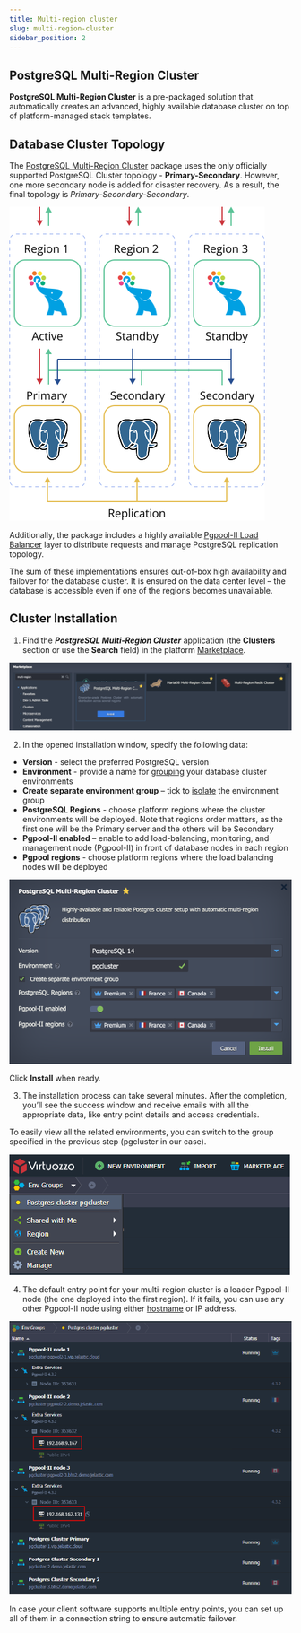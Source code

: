 ```yaml
---
title: Multi-region cluster
slug: multi-region-cluster
sidebar_position: 2
---
```


## PostgreSQL Multi-Region Cluster

**PostgreSQL Multi-Region Cluster** is a pre-packaged solution that automatically creates an advanced, highly available database cluster on top of platform-managed stack templates.

## Database Cluster Topology

The [PostgreSQL Multi-Region Cluster](https://github.com/jelastic-jps/postgres-multiregion) package uses the only officially supported PostgreSQL Cluster topology - **Primary-Secondary**. However, one more secondary node is added for disaster recovery. As a result, the final topology is _Primary-Secondary-Secondary_.

<div style={{
    display:'flex',
    justifyContent: 'center',
    margin: '0 0 1rem 0'
}}>

![Locale Dropdown](./img/Multi-RegionCluster/01-postgresql-multi-region-cluster.svg)

</div>

Additionally, the package includes a highly available [Pgpool-II Load Balancer](https://www.pgpool.net/mediawiki/index.php/Main_Page) layer to distribute requests and manage PostgreSQL replication topology.

The sum of these implementations ensures out-of-box high availability and failover for the database cluster. It is ensured on the data center level – the database is accessible even if one of the regions becomes unavailable.

## Cluster Installation

1. Find the **_PostgreSQL Multi-Region Cluster_** application (the **Clusters** section or use the **Search** field) in the platform [Marketplace](/docs/Deployment%20Tools/Cloud%20Scripting%20&%20JPS/Marketplace#marketplace).

<div style={{
    display:'flex',
    justifyContent: 'center',
    margin: '0 0 1rem 0'
}}>

![Locale Dropdown](./img/Multi-RegionCluster/02-postgresql-multi-region-marketplace.png)

</div>

2. In the opened installation window, specify the following data:

- **Version** - select the preferred PostgreSQL version
- **Environment** - provide a name for [grouping](/docs/EnvironmentManagement/Environment%20Groups/Overview) your database cluster environments
- **Create separate environment group** – tick to [isolate](/docs/EnvironmentManagement/Environment%20Isolation#private-network-isolation) the environment group
- **PostgreSQL Regions** - choose platform regions where the cluster environments will be deployed. Note that regions order matters, as the first one will be the Primary server and the others will be Secondary
- **Pgpool-II enabled** – enable to add load-balancing, monitoring, and management node (Pgpool-II) in front of database nodes in each region
- **Pgpool regions** - choose platform regions where the load balancing nodes will be deployed

<div style={{
    display:'flex',
    justifyContent: 'center',
    margin: '0 0 1rem 0'
}}>

![Locale Dropdown](./img/Multi-RegionCluster/03-install-postgresql-multi-region-cluster.png)

</div>

Click **Install** when ready.

3. The installation process can take several minutes. After the completion, you’ll see the success window and receive emails with all the appropriate data, like entry point details and access credentials.

To easily view all the related environments, you can switch to the group specified in the previous step (pgcluster in our case).

<div style={{
    display:'flex',
    justifyContent: 'center',
    margin: '0 0 1rem 0'
}}>

![Locale Dropdown](./img/Multi-RegionCluster/04-postgresql-cluster-group.png)

</div>

4. The default entry point for your multi-region cluster is a leader Pgpool-II node (the one deployed into the first region). If it fails, you can use any other Pgpool-II node using either [hostname](/docs/ApplicationSetting/Domain%20Name%20Management/Container%20DNS%20Hostnames#hostnames-for-specific-containers) or IP address.

<div style={{
    display:'flex',
    justifyContent: 'center',
    margin: '0 0 1rem 0'
}}>

![Locale Dropdown](./img/Multi-RegionCluster/05-postgresql-multi-region-cluster-environments.png)

</div>

In case your client software supports multiple entry points, you can set up all of them in a connection string to ensure automatic failover.
